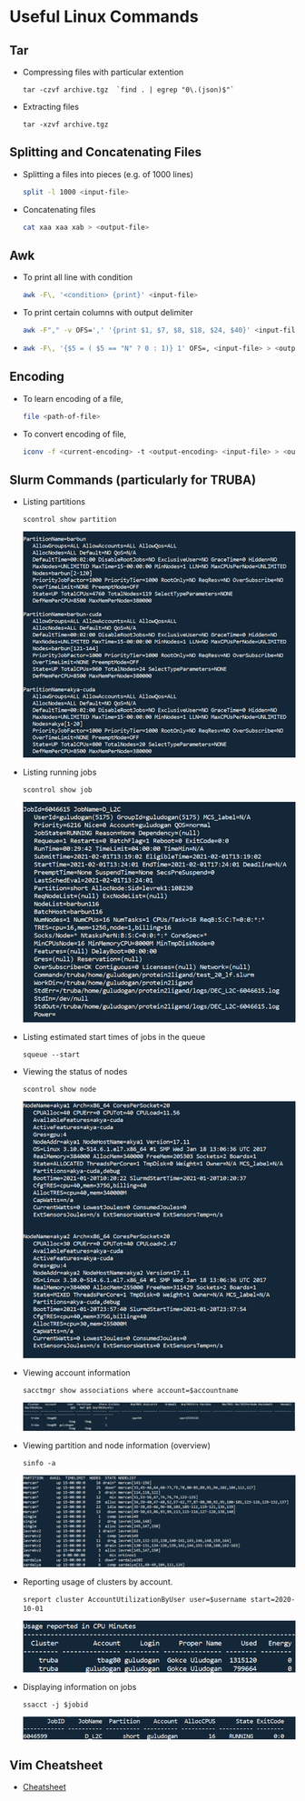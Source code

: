 # Useful Linux Commands

## Tar

* Compressing files with particular extention 

    ```
    tar -czvf archive.tgz  `find . | egrep "0\.(json)$"`
    ```
    
* Extracting files   

    ```
    tar -xzvf archive.tgz
    ```
    
## Splitting and Concatenating Files

- Splitting a files into pieces (e.g. of 1000 lines)

  ```bash
  split -l 1000 <input-file> 
  ```

- Concatenating files

  ```bash
  cat xaa xaa xab > <output-file> 
  ```

## Awk

- To print all line with condition

  ```bash
  awk -F\, '<condition> {print}' <input-file>
  ```

- To print certain columns with output delimiter

  ```bash
  awk -F"," -v OFS=',' '{print $1, $7, $8, $18, $24, $40}' <input-file> > <output-file>
  ```

- ```bash 
  awk -F\, '{$5 = ( $5 == "N" ? 0 : 1)} 1' OFS=, <input-file> > <output-file>
  ```

 ## Encoding

* To learn encoding of a file,

  ```bash
  file <path-of-file>
  ```

* To convert encoding of file,

  ```bash
  iconv -f <current-encoding> -t <output-encoding> <input-file> > <output-file>
  ```

## Slurm Commands (particularly for TRUBA)

* Listing partitions 

  ```
  scontrol show partition
  ```
  
  ![1612176865013](figures/1612176865013.png)
  
* Listing running jobs

   ```
   scontrol show job
   ```
   
   ![1612176835210](figures/1612176835210.png)
   
* Listing estimated start times of jobs in the queue

   ```
   squeue --start
   ```   
   
* Viewing the status of nodes
  
  ```
  scontrol show node
  ```
  
  ![1612176807525](figures/1612176807525.png)
  
* Viewing account information

  ```
  sacctmgr show associations where account=$accountname
  ```
  
  ![1612176753571](figures/1612176753571.png)
  
* Viewing partition and node information (overview)

  ```
  sinfo -a
  ```
  
  ![1612176689307](figures/1612176689307.png)
  
* Reporting usage of clusters by account.

  ```
  sreport cluster AccountUtilizationByUser user=$username start=2020-10-01
  ```
  
  ![1612176617142](figures/1612176617142.png)
  
* Displaying information on jobs

  ```
  ssacct -j $jobid
  ```
  
  ![1612176553270](figures/1612176553270.png)

## Vim Cheatsheet

* [Cheatsheet](vim_cheatsheet.md)

